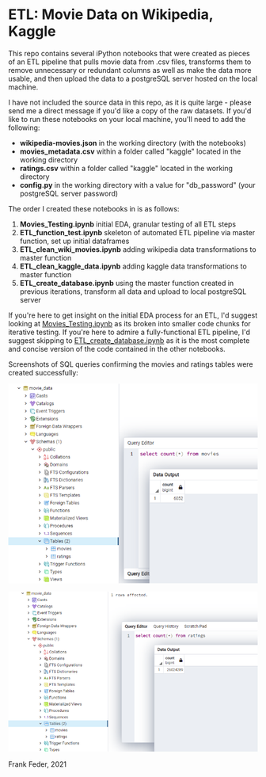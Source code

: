 # ETL: Movie Data on Wikipedia, Kaggle 
This repo contains several iPython notebooks that were created as pieces of an ETL pipeline that pulls movie data from .csv files, transforms them to remove unnecessary or redundant columns as well as make the data more usable, and then upload the data to a postgreSQL server hosted on the local machine.

I have not included the source data in this repo, as it is quite large - please send me a direct message if you'd like a copy of the raw datasets. If you'd like to run these notebooks on your local machine, you'll need to add the following:
* **wikipedia-movies.json** in the working directory (with the notebooks)
* **movies_metadata.csv** within a folder called "kaggle" located in the working directory
* **ratings.csv**  within a folder called "kaggle" located in the working directory
* **config.py** in the working directory with a value for "db_password" (your postgreSQL server password)

The order I created these notebooks in is as follows:
1. **Movies_Testing.ipynb** initial EDA, granular testing of all ETL steps
2. **ETL_function_test.ipynb** skeleton of automated ETL pipeline via master function, set up initial dataframes
3. **ETL_clean_wiki_movies.ipynb** adding wikipedia data transformations to master function
4. **ETL_clean_kaggle_data.ipynb** adding kaggle data transformations to master function
5. **ETL_create_database.ipynb** using the master function created in previous iterations, transform all data and upload to local postgreSQL server

If you're here to get insight on the initial EDA process for an ETL, I'd suggest looking at [Movies_Testing.ipynb](./Movies_Testing.ipynb) as its broken into smaller code chunks for iterative testing.
If you're here to admire a fully-functional ETL pipeline, I'd suggest skipping to [ETL_create_database.ipynb](./ETL_create_database.ipynb) as it is the most complete and concise version of the code contained in the other notebooks.

Screenshots of SQL queries confirming the movies and ratings tables were created successfully:

![](./Resources/movies_query.png)


![](./Resources/ratings_query.png)

Frank Feder, 2021